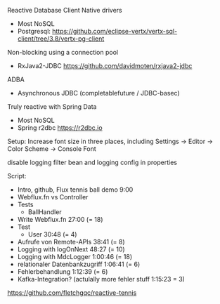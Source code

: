 Reactive Database Client
Native drivers
- Most NoSQL
- Postgresql: https://github.com/eclipse-vertx/vertx-sql-client/tree/3.8/vertx-pg-client

Non-blocking using a connection pool
- RxJava2-JDBC https://github.com/davidmoten/rxjava2-jdbc

ADBA
- Asynchronous JDBC (completablefuture / JDBC-basec)

Truly reactive with Spring Data
- Most NoSQL
- Spring r2dbc https://r2dbc.io



Setup:
Increase font size in three places, including
Settings -> Editor -> Color Scheme -> Console Font

disable logging filter bean and logging config in properties


Script:
- Intro, github, Flux tennis ball demo 9:00
- Webflux.fn vs Controller
- Tests
  - BallHandler
- Write Webflux.fn 27:00 (= 18)
- Test
  - User 30:48 (= 4)
- Aufrufe von Remote-APIs 38:41 (= 8)
- Logging with logOnNext 48:27 (= 10)
- Logging with MdcLogger 1:00:46 (= 18)
- relationaler Datenbankzugriff 1:06:41 (= 6)
- Fehlerbehandlung 1:12:39 (= 6)
- Kafka-Integration? (actulally more fehler stuff 1:15:23 = 3)

https://github.com/fletchgqc/reactive-tennis
